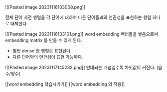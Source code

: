 ![[Pasted image 20231116133008.png]]

전체 단어 사전 행렬을 각 단어에 대하여 다른 단어들과의 연관성을 표현하는 행렬 하나로 대체한다.

![[Pasted image 20231116133101.png]]
word embedding 벡터들을 쌓음으로써
embedding matrix 를 만들 수 있게 된다.

- 훨씬 dense 한 행렬로 표현된다.
- 다른 단어와의 연관성이 표현 가능하다.

![[Pasted image 20231117145232.png]]
반대되는 개념일수록 차잇값이 커진다. (음수/양수)

[[word embedding 학습시키기]]
[[word embedding 의 적용]]